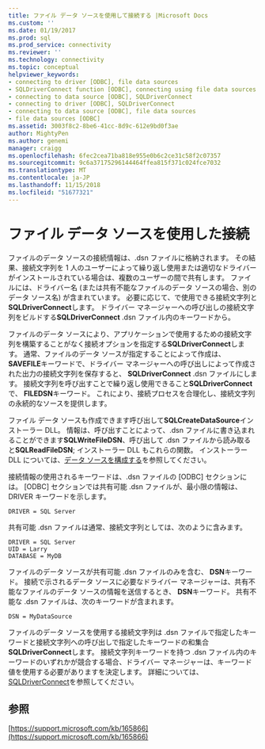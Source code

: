 ```yaml
---
title: ファイル データ ソースを使用して接続する |Microsoft Docs
ms.custom: ''
ms.date: 01/19/2017
ms.prod: sql
ms.prod_service: connectivity
ms.reviewer: ''
ms.technology: connectivity
ms.topic: conceptual
helpviewer_keywords:
- connecting to driver [ODBC], file data sources
- SQLDriverConnect function [ODBC], connecting using file data sources
- connecting to data source [ODBC], SQLDriverConnect
- connecting to driver [ODBC], SQLDriverConnect
- connecting to data source [ODBC], file data sources
- file data sources [ODBC]
ms.assetid: 3003f8c2-8be6-41cc-8d9c-612e9bd0f3ae
author: MightyPen
ms.author: genemi
manager: craigg
ms.openlocfilehash: 6fec2cea71ba818e955e0b6c2ce31c58f2c07357
ms.sourcegitcommit: 9c6a37175296144464ffea815f371c024fce7032
ms.translationtype: MT
ms.contentlocale: ja-JP
ms.lasthandoff: 11/15/2018
ms.locfileid: "51677321"
---
```

# <a name="connecting-using-file-data-sources"></a>ファイル データ ソースを使用した接続
ファイルのデータ ソースの接続情報は、.dsn ファイルに格納されます。 その結果、接続文字列を 1 人のユーザーによって繰り返し使用または適切なドライバーがインストールされている場合は、複数のユーザーの間で共有します。 ファイルには、ドライバー名 (または共有不能なファイルのデータ ソースの場合、別のデータ ソース名) が含まれています。 必要に応じて、で使用できる接続文字列と**SQLDriverConnect**します。 ドライバー マネージャーへの呼び出しの接続文字列をビルドする**SQLDriverConnect** .dsn ファイル内のキーワードから。  
  
 ファイルのデータ ソースにより、アプリケーションで使用するための接続文字列を構築することがなく接続オプションを指定する**SQLDriverConnect**します。 通常、ファイルのデータ ソースが指定することによって作成は、 **SAVEFILE**キーワードで、ドライバー マネージャーへの呼び出しによって作成された出力の接続文字列を保存すると、 **SQLDriverConnect** .dsn ファイルにします。 接続文字列を呼び出すことで繰り返し使用できること**SQLDriverConnect**で、 **FILEDSN**キーワード。 これにより、接続プロセスを合理化し、接続文字列の永続的なソースを提供します。  
  
 ファイル データ ソースも作成できます呼び出して**SQLCreateDataSource**インストーラー DLL。 情報は、呼び出すことによって、.dsn ファイルに書き込まれることができます**SQLWriteFileDSN**、呼び出して .dsn ファイルから読み取ると**SQLReadFileDSN**; インストーラー DLL もこれらの関数。 インストーラー DLL については、[データ ソースを構成する](../../../odbc/reference/install/configuring-data-sources.md)を参照してください。  
  
 接続情報の使用されるキーワードは、.dsn ファイルの [ODBC] セクションには。 [ODBC] セクションでは共有可能 .dsn ファイルが、最小限の情報は、DRIVER キーワードを示します。  
  
```  
DRIVER = SQL Server  
```  
  
 共有可能 .dsn ファイルは通常、接続文字列としては、次のように含みます。  
  
```  
DRIVER = SQL Server  
UID = Larry  
DATABASE = MyDB  
```  
  
 ファイルのデータ ソースが共有可能 .dsn ファイルのみを含む、 **DSN**キーワード。 接続で示されるデータ ソースに必要なドライバー マネージャーは、共有不能なファイルのデータ ソースの情報を送信するとき、 **DSN**キーワード。 共有不能な .dsn ファイルは、次のキーワードが含まれます。  
  
```  
DSN = MyDataSource  
```  
  
 ファイルのデータ ソースを使用する接続文字列は .dsn ファイルで指定したキーワードと接続文字列への呼び出しで指定したキーワードの和集合**SQLDriverConnect**します。 接続文字列キーワードを持つ .dsn ファイル内のキーワードのいずれかが競合する場合、ドライバー マネージャーは、キーワード値を使用する必要がありますを決定します。 詳細については、[SQLDriverConnect](../../../odbc/reference/syntax/sqldriverconnect-function.md)を参照してください。  
  
## <a name="see-also"></a>参照  
 [https://support.microsoft.com/kb/165866](https://support.microsoft.com/kb/165866)
